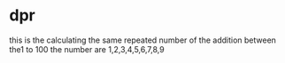 # dpr
this is the calculating the same repeated number of the addition between the1 to 100
the number are 1,2,3,4,5,6,7,8,9
